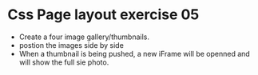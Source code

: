 # Css Page layout exercise 05
* Create a four image gallery/thumbnails.
* postion the images side by side
* When a thumbnail is being pushed, a new iFrame will be openned and will show the full sie photo.
